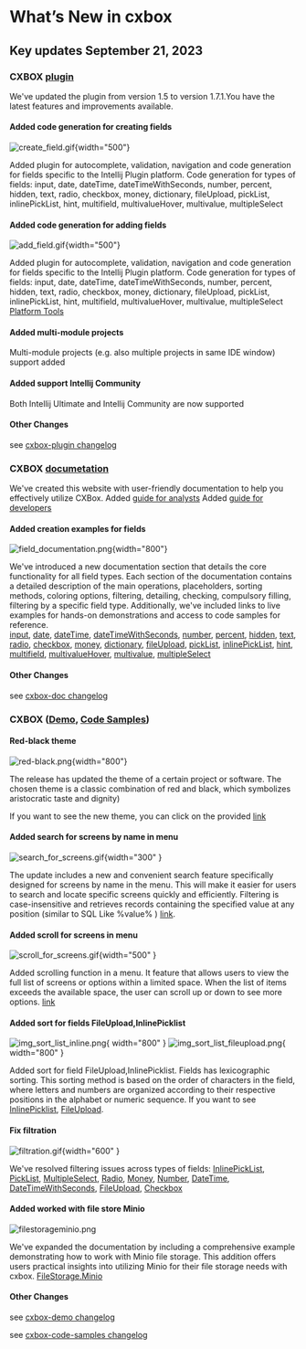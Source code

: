 # What’s New in cxbox

## **Key updates September 21, 2023**

###  CXBOX [plugin](https://plugins.jetbrains.com/plugin/19523-platform-tools)
We've updated the plugin from version 1.5 to version 1.7.1.You have the latest features and improvements available.
#### Added code generation for creating fields 
![create_field.gif](v1.0.0/create_field.gif){width="500"}

Added plugin for autocomplete, validation, navigation and code generation for fields specific to the Intellij Plugin platform.
Code generation for types of fields:
input,
date,
dateTime,
dateTimeWithSeconds,
number,
percent,
hidden,
text,
radio,
checkbox,
money,
dictionary,
fileUpload,
pickList,
inlinePickList,
hint,
multifield,
multivalueHover,
multivalue,
multipleSelect

#### Added code generation for adding fields
![add_field.gif](v1.0.0/add_field.gif){width="500"}

Added plugin for autocomplete, validation, navigation and code generation for fields specific to the Intellij Plugin platform.
Code generation for types of fields:
input,
date,
dateTime,
dateTimeWithSeconds,
number,
percent,
hidden,
text,
radio,
checkbox,
money,
dictionary,
fileUpload,
pickList,
inlinePickList,
hint,
multifield,
multivalueHover,
multivalue,
multipleSelect
[Platform Tools](https://plugins.jetbrains.com/plugin/19523-platform-tools)

#### Added multi-module projects  
Multi-module projects (e.g. also multiple projects in same IDE window) support added

#### Added support Intellij Community
Both Intellij Ultimate and Intellij Community are now supported

#### Other Changes
see [cxbox-plugin changelog](https://plugins.jetbrains.com/plugin/19523-platform-tools/versions)

### CXBOX [documetation](https://doc.cxbox.org/)

We've created this website with user-friendly documentation to help you effectively utilize CXBox.
Added [guide for analysts](https://doc.cxbox.org/guide/analystguide/analystguide/)
Added [guide for developers](https://doc.cxbox.org/guide/developerguide/developerguide/)

#### Added creation examples for fields
![field_documentation.png](v1.0.0/field_documentation.png){width="800"}

We've introduced a new documentation section that details the core functionality for all field types.
Each section of the documentation contains a detailed description of the main operations, placeholders,
sorting methods, coloring options, filtering, detailing, checking, compulsory filling, filtering by a specific field type.
Additionally, we've included links to live examples for hands-on demonstrations and access to code samples for reference.  
[input](https://doc.cxbox.org/widget/fields/field/input/input/),
[date](https://doc.cxbox.org/widget/fields/field/date/date/),
[dateTime](https://doc.cxbox.org/widget/fields/field/dateTime/dateTime/),
[dateTimeWithSeconds](https://doc.cxbox.org/widget/fields/field/dateTimeWithSeconds/dateTimeWithSeconds/),
[number](https://doc.cxbox.org/widget/fields/field/number/number/),
[percent](https://doc.cxbox.org/widget/fields/field/percent/percent/),
[hidden](https://doc.cxbox.org/widget/fields/field/hidden/hidden/),
[text](https://doc.cxbox.org/widget/fields/field/text/text/),
[radio](https://doc.cxbox.org/widget/fields/field/radio/radio/),
[checkbox](https://doc.cxbox.org/widget/fields/field/checkbox/checkbox/),
[money](https://doc.cxbox.org/widget/fields/field/money/money/),
[dictionary](https://doc.cxbox.org/widget/fields/field/dictionary/dictionary/),
[fileUpload](https://doc.cxbox.org/widget/fields/field/fileUpload/fileUpload/),
[pickList](https://doc.cxbox.org/widget/fields/field/pickList/pickList/),
[inlinePickList](https://doc.cxbox.org/widget/fields/field/inlinePickList/inlinePickList/),
[hint](https://doc.cxbox.org/widget/fields/field/hint/hint/),
[multifield](https://doc.cxbox.org/widget/fields/field/multifield/multifield/),
[multivalueHover](https://doc.cxbox.org/widget/fields/field/multivalueHover/multivalueHover/),
[multivalue](https://doc.cxbox.org/widget/fields/field/multivalue/multivalue/),
[multipleSelect](https://doc.cxbox.org/widget/fields/field/multipleSelect/multipleSelect/)

#### Other Changes
see [cxbox-doc changelog](https://github.com/CX-Box/cxbox-doc/releases/tag/v1.0.0)

### CXBOX ([Demo](https://github.com/CX-Box/cxbox-demo), [Code Samples](https://github.com/CX-Box/cxbox-code-samples))

#### Red-black theme
![red-black.png](v1.0.0/red-black.png){width="800"}

The release has updated the theme of a certain project or software.
The chosen theme is a classic combination of red and black, which symbolizes aristocratic taste and dignity)

If you want to see the new theme, you can click on the provided
[link](http://demo.cxbox.org/ui/)


#### Added search for screens by name in menu
![search_for_screens.gif](v1.0.0/search_for_screens.gif){width="300" }

The update includes a new and convenient search feature specifically designed for screens  by name in the menu.
This will make it easier for users to search and locate specific screens quickly and efficiently.
Filtering is case-insensitive and retrieves records containing the specified value at any position (similar to SQL Like %value% )
[link](http://code-samples.cxbox.org/ui/#/screen/InputBasic).

####  Added scroll for screens in menu
![scroll_for_screens.gif](v1.0.0/scroll_for_screens.gif){width="500" }

Added scrolling function in a menu. 
It feature that allows users to view the full list of screens or options within a limited space. 
When the list of items exceeds the available space, the user can scroll up or down to see more options.
[link](http://code-samples.cxbox.org/ui/#/screen/InputBasic)

#### Added sort for fields FileUpload,InlinePicklist
![img_sort_list_inline.png](v1.0.0/img_sort_list_inline.png){ width="800" }
![img_sort_list_fileupload.png](v1.0.0/img_sort_list_fileupload.png){ width="800" }

Added sort for field FileUpload,InlinePicklist. Fields has lexicographic sorting.
This sorting method is based on the order of characters in the field, where letters and numbers are organized according to their respective positions in the alphabet or numeric sequence.
If you want to see 
[InlinePicklist](http://code-samples.cxbox.org/ui/#/screen/InputBasic),
[FileUpload](http://code-samples.cxbox.org/ui/#/screen/InputBasic).

#### Fix filtration 
![filtration.gif](v1.0.0/filtration.gif){width="600" }

We've resolved filtering issues across types of fields:
    [InlinePickList](http://code-samples.cxbox.org/ui/#/screen/myexample142/view/myexample142list),
    [PickList](http://code-samples.cxbox.org/ui/#/screen/myexample111/view/myexample111list),
    [MultipleSelect](http://code-samples.cxbox.org/ui/#/screen/myexample256/view/myexample256list),
    [Radio](http://code-samples.cxbox.org/ui/#/screen/myexample25/view/myexample25list),
    [Money](http://code-samples.cxbox.org/ui/#/screen/myexample63/view/myexample63list),
    [Number](http://code-samples.cxbox.org/ui/#/screen/NumberFiltration/view/NumberFiltrationlist),
    [DateTime](http://code-samples.cxbox.org/ui/#/screen//screen/DateTimeFiltration/view/DateTimeFiltrationlist),
    [DateTimeWithSeconds](http://code-samples.cxbox.org/ui/#/screen/DateTimeWithSecondsFiltration/view/DateTimeWithSecondsFiltrationlist),
    [FileUpload](http://code-samples.cxbox.org/ui/#/screen/myexample99/view/myexample99list),
    [Checkbox](http://code-samples.cxbox.org/ui/#/screen/myexample53/view/myexample53list)


#### Added worked with file store Minio
![filestorageminio.png](v1.0.0/filestorageminio.png)

We've expanded the documentation by including a comprehensive example demonstrating how to work with Minio file storage. 
This addition offers users practical insights into utilizing Minio for their file storage needs with cxbox.
[FileStorage.Minio](https://doc.cxbox.org/features/element/fileStorage/fileStorage/)

#### Other Changes
see [cxbox-demo changelog](https://github.com/CX-Box/cxbox-demo/releases/tag/v1.0.0)

see [cxbox-code-samples changelog](https://github.com/CX-Box/cxbox-code-samples/releases/tag/v1.0.0)